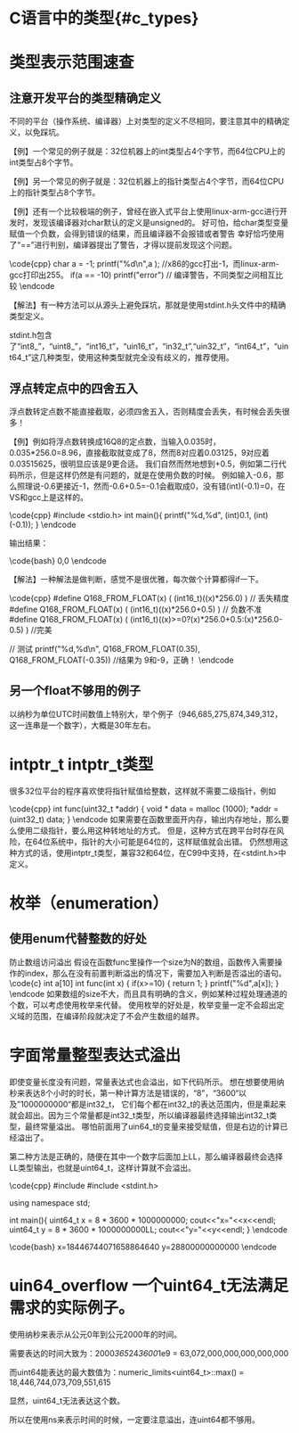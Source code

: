 C语言中的类型{#c_types}
=====================


# 类型表示范围速查


## 注意开发平台的类型精确定义

不同的平台（操作系统、编译器）上对类型的定义不尽相同，要注意其中的精确定义，以免踩坑。

【例】一个常见的例子就是：32位机器上的int类型占4个字节，而64位CPU上的int类型占8个字节。

【例】另一个常见的例子就是：32位机器上的指针类型占4个字节，而64位CPU上的指针类型占8个字节。

【例】还有一个比较极端的例子，曾经在嵌入式平台上使用linux-arm-gcc进行开发时，发现该编译器对char默认的定义是unsigned的。
好可怕，给char类型变量赋值一个负数，会得到错误的结果，而且编译器不会报错或者警告
幸好恰巧使用了“==”进行判别，编译器提出了警告，才得以提前发现这个问题。

\code{cpp}
char a = -1;
printf("%d\n",a );  //x86的gcc打出-1，而linux-arm-gcc打印出255。
if(a == -10)
  printf("error") // 编译警告，不同类型之间相互比较
\endcode

【解法】有一种方法可以从源头上避免踩坑，那就是使用stdint.h头文件中的精确类型定义。

stdint.h包含了“int8_”，“uint8_”，“int16_t”，“uin16_t”，“in32_t”,“uin32_t”，“int64_t”，“uint64_t”这几种类型，使用这种类型就完全没有歧义的，推荐使用。



## 浮点转定点中的四舍五入

浮点数转定点数不能直接截取，必须四舍五入，否则精度会丢失，有时候会丢失很多！

【例】例如将浮点数转换成16Q8的定点数，当输入0.035时，0.035\*256.0=8.96，直接截取就变成了8，然而8对应着0.03125，9对应着0.03515625，很明显应该是9更合适。
我们自然而然地想到+0.5，例如第二行代码所示，但是这样仍然是有问题的，就是在使用负数的时候。
例如输入-0.6，那么照理说-0.6更接近-1，然而-0.6+0.5=-0.1会截取成0，没有错(int)(-0.1)=0，在VS和gcc上是这样的。

\code{cpp}
#include <stdio.h>
int main(){
    printf("%d,%d", (int)0.1, (int)(-0.1));
}
\endcode

输出结果：

\code{bash}
0,0
\endcode

【解法】一种解法是做判断，感觉不是很优雅，每次做个计算都得if一下。

\code{cpp}
#define Q168_FROM_FLOAT(x) ( (int16_t)((x)*256.0) ) // 丢失精度
#define Q168_FROM_FLOAT(x) ( (int16_t)((x)*256.0+0.5) ) // 负数不准
#define Q168_FROM_FLOAT(x) ( (int16_t)((x)>=0?(x)*256.0+0.5:(x)*256.0-0.5) ) //完美

// 测试
printf("%d,%d\n", Q168_FROM_FLOAT(0.35), Q168_FROM_FLOAT(-0.35))
//结果为 9和-9，正确！
\endcode


## 另一个float不够用的例子
以纳秒为单位UTC时间数值上特别大，举个例子（946,685,275,874,349,312，这一连串是一个数字），大概是30年左右。


# intptr_t intptr_t类型
很多32位平台的程序喜欢使将指针赋值给整数，这样就不需要二级指针，例如

\code{cpp}
int func(uint32_t *addr)
{
  void * data = malloc (1000);
  *addr = (uint32_t) data;
}
\endcode
如果需要在函数里面开内存，输出内存地址，那么要么使用二级指针，要么用这种转地址的方式。
但是，这种方式在跨平台时存在风险，在64位系统中，指针的大小可能是64位的，这样赋值就会出错。
仍然想用这种方式的话，使用intptr_t类型，兼容32和64位，在C99中支持，在<stdint.h>中定义。


# 枚举（enumeration）


## 使用enum代替整数的好处
防止数组访问溢出
假设在函数func里操作一个size为N的数组，函数传入需要操作的index，那么在没有前置判断溢出的情况下，需要加入判断是否溢出的语句。
\code{c}
int a[10]
int func(int x)
{
  if(x>=10)
  {
    return 1;
  }
  printf("%d",a[x]);
}
\endcode
如果数组的size不大，而且具有明确的含义，例如某种过程处理通道的个数，可以考虑使用枚举来代替。
使用枚举的好处是，枚举变量一定不会超出定义域的范围，在编译阶段就决定了不会产生数组的越界。


# 字面常量整型表达式溢出

即使变量长度没有问题，常量表达式也会溢出，如下代码所示。
想在想要使用纳秒来表达8个小时的时长，第一种计算方法是错误的，“8”，“3600“以及”1000000000“都是int32_t，
它们每个都在int32_t的表达范围内，但是乘起来就会超出。因为三个常量都是int32_t类型，所以编译器最终选择输出int32_t类型，最终常量溢出。
哪怕前面用了uin64_t的变量来接受赋值，但是右边的计算已经溢出了。

第二种方法是正确的，随便在其中一个数字后面加上LL，那么编译器最终会选择LL类型输出，也就是uint64_t，这样计算就不会溢出。

\code{cpp}
#include <iostream>
#include <stdint.h>

using namespace std;

int main(){
    uint64_t x = 8 * 3600 * 1000000000;
    cout<<"x="<<x<<endl;
    uint64_t y = 8 * 3600 * 1000000000LL;
    cout<<"y="<<y<<endl;
}
\endcode

\code{bash}
x=18446744071658864640
y=28800000000000
\endcode


# uin64_overflow 一个uint64_t无法满足需求的实际例子。

使用纳秒来表示从公元0年到公元2000年的时间。

需要表达的时间大致为：2000*365*24*3600*1e9 = 63,072,000,000,000,000,000

而uint64能表达的最大数值为：numeric_limits<uint64_t>::max() = 18,446,744,073,709,551,615

显然，uint64_t无法表达这个数。

所以在使用ns来表示时间的时候，一定要注意溢出，连uint64都不够用。
